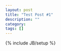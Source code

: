 ```yaml
---
layout: post
title: "Test Post #1"
description: ""
category: 
tags: []
---
```

{% include JB/setup %}
